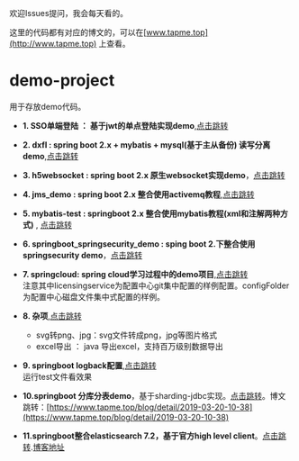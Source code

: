 欢迎Issues提问，我会每天看的。

这里的代码都有对应的博文的，可以在[www.tapme.top](http://www.tapme.top) 上查看。


# demo-project
用于存放demo代码。
- **1. SSO单端登陆 ： 基于jwt的单点登陆实现demo**,[点击跳转](https://github.com/FleyX/demo-project/tree/master/1.SSO%E5%8D%95%E7%82%B9%E7%99%BB%E5%BD%95)
- **2. dxfl : spring boot 2.x + mybatis + mysql(基于主从备份) 读写分离demo**,[点击跳转](https://github.com/FleyX/demo-project/tree/master/dxfl)

- **3. h5websocket : spring boot 2.x 原生websocket实现demo**，[点击跳转](https://github.com/FleyX/demo-project/tree/master/h5websocket)

- **4. jms_demo : spring boot 2.x 整合使用activemq教程**,[点击跳转](https://github.com/FleyX/demo-project/tree/master/jms_demo)

- **5. mybatis-test : springboot 2.x 整合使用mybatis教程(xml和注解两种方式)** , [点击跳转](https://github.com/FleyX/demo-project/tree/master/mybatis-test)

- **6. springboot_springsecurity_demo : sping boot 2.下整合使用springsecurity demo**，[点击跳转](https://github.com/FleyX/demo-project/tree/master/springboot_spirngsecurity_demo)

- **7. springcloud: spring cloud学习过程中的demo项目**,[点击跳转](https://github.com/FleyX/demo-project/tree/master/springcloud)<br/>注意其中licensingservice为配置中心git集中配置的样例配置。configFolder为配置中心磁盘文件集中式配置的样例。

- **8. 杂项**,[点击跳转](https://github.com/FleyX/demo-project/tree/master/%E6%9D%82%E9%A1%B9)
  - svg转png、jpg：svg文件转成png，jpg等图片格式
  - excel导出 ： java 导出excel，支持百万级别数据导出
  
- **9. springboot logback配置**,[点击跳转](https://github.com/FleyX/demo-project/tree/master/spring-boot/log-demo)<br/>运行test文件看效果

- **10.springboot 分库分表demo**，基于sharding-jdbc实现。[点击跳转](https://github.com/FleyX/demo-project/tree/master/spring-boot/sjdemo)。博文跳转：[https://www.tapme.top/blog/detail/2019-03-20-10-38](https://www.tapme.top/blog/detail/2019-03-20-10-38)
- **11.springboot整合elasticsearch 7.2，基于官方high level client**。[点击跳转](https://github.com/FleyX/demo-project/tree/master/es-demo).[博客地址](https://www.tapme.top/blog/detail/2019-07-29-14-59)
